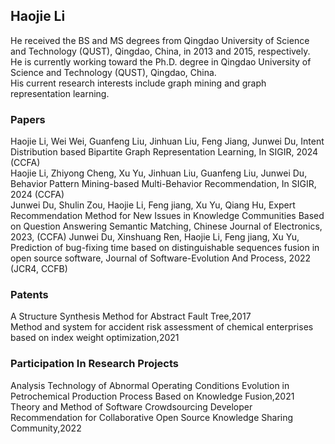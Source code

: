 
## Haojie Li
He received the BS and MS degrees from Qingdao University of Science and Technology (QUST), Qingdao, China, in 2013 and 2015, respectively.  
He is currently working toward the Ph.D. degree in Qingdao University of Science and Technology (QUST), Qingdao, China.  
His current research interests include graph mining and graph representation learning.

### Papers
Haojie Li, Wei Wei, Guanfeng Liu, Jinhuan Liu, Feng Jiang, Junwei Du, Intent Distribution based Bipartite Graph Representation Learning, In SIGIR, 2024 (CCFA)   
Haojie Li, Zhiyong Cheng, Xu Yu, Jinhuan Liu, Guanfeng Liu, Junwei Du, Behavior Pattern Mining-based Multi-Behavior Recommendation, In SIGIR, 2024 (CCFA)   
Junwei Du, Shulin Zou, Haojie Li, Feng jiang, Xu Yu, Qiang Hu, Expert Recommendation Method for New Issues in Knowledge Communities Based on Question Answering Semantic Matching, Chinese Journal of Electronics, 2023, (CCFA) 
Junwei Du, Xinshuang Ren, Haojie Li, Feng jiang, Xu Yu, Prediction of bug-fixing time based on distinguishable sequences fusion in open source software, Journal of Software-Evolution And Process, 2022 (JCR4, CCFB)



### Patents
A Structure Synthesis Method for Abstract Fault Tree,2017  
Method and system for accident risk assessment of chemical enterprises based on index weight optimization,2021

### Participation In Research Projects
Analysis Technology of Abnormal Operating Conditions Evolution in Petrochemical Production Process Based on Knowledge Fusion,2021  
Theory and Method of Software Crowdsourcing Developer Recommendation for Collaborative Open Source Knowledge Sharing Community,2022
